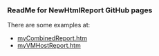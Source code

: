 ### ReadMe for NewHtmlReport GitHub pages

There are some examples at:

- [myCombinedReport.htm](myCombinedReport.htm)
- [myVMHostReport.htm](myVMHostReport.htm) 
